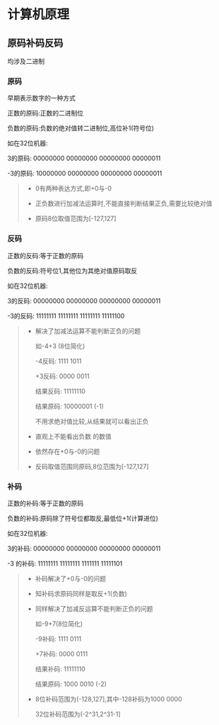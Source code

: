# 计算机原理

## 原码补码反码

均涉及二进制

### 原码

早期表示数字的一种方式

正数的原码:正数的二进制位

负数的原码:负数的绝对值转二进制位,高位补1(符号位)

如在32位机器:

3的原码:	00000000 00000000 00000000 00000011

-3的原码:	10000000 00000000 00000000 00000011　

> - 0有两种表达方式,即+0与-0
> - 正负数进行加减法运算时,不能直接判断结果正负,需要比较绝对值
>
> - 原码8位取值范围为[-127,127]



### 反码

正数的反码:等于正数的原码

负数的反码:符号位1,其他位为其绝对值原码取反

如在32位机器:

3的反码:	00000000 00000000 00000000 00000011

-3的反码:	11111111 11111111 11111111 11111100

> - 解决了加减法运算不能判断正负的问题
>
>   如-4+3  (8位简化)
>
>   -4反码:	1111 1011
>
>   +3反码:	0000 0011
>
>   结果反码:	11111110
>
>   结果原码:	10000001 (-1)
>
>   不用求绝对值比较,从结果就可以看出正负
>
> - 直观上不能看出负数 的数值
>
> - 依然存在+0与-0的问题
>
> - 反码取值范围同原码,8位范围为[-127,127]



### 补码

正数的补码:等于正数的原码

负数的补码:原码除了符号位都取反,最低位+1(计算进位)

如在32位机器:

3的补码:	00000000 00000000 00000000 00000011

-3 的补码:	11111111 11111111 1111111 11111101

> - 补码解决了+0与-0的问题
>
> - 知补码求原码同样是取反+1(负数)
>
> - 同样解决了加减反运算不能判断正负的问题
>
>   如-9+7(8位简化)
>
>   -9补码:	1111 0111
>
>   +7补码:	0000 0111
>
>   结果补码:	11111110  
>
>   结果原码:	1000 0010 (-2)
>
> - 8位补码范围为(-128,127],其中-128补码为1000 0000
>
>   32位补码范围为(-2^31,2^31-1]

